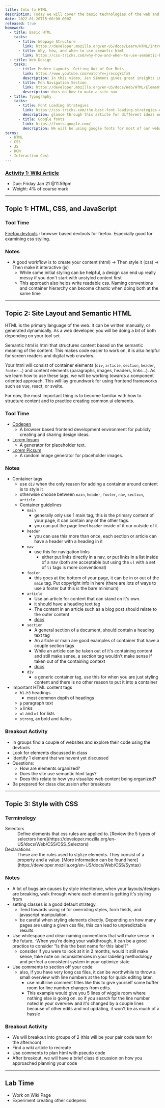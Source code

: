 ```yaml
---
title: Into to HTML
description: Today we will cover the basic technologies of the web and how they work together. We will also start out with the basics of writing html and css.
date: 2022-01-20T15:00:00.000Z
released: true
homework:
  - title: Basic HTML
    tasks:
      - title: Webpage Structure
        link: https://developer.mozilla.org/en-US/docs/Learn/HTML/Introduction_to_HTML/Document_and_website_structure
      - title: Why, how, and when to use semantic html
        link: https://css-tricks.com/why-how-and-when-to-use-semantic-html-and-aria
  - title: Web Design
    tasks:
      - title: Modern Layouts  Getting Out of Our Ruts
        link: https://www.youtube.com/watch?v=jreccgYLfx8
        description: In this video, Jen Simmons gives great insights into layout and modern css technologies used to create interesting web designs.
      - title: Mdn Navigation Section
        link: https://developer.mozilla.org/en-US/docs/Web/HTML/Element/nav
        description: docs on how to make a site nav
  - title: Typography
    tasks:
      - title: Font Loading Strategies
        link: https://css-tricks.com/the-best-font-loading-strategies-and-how-to-execute-them/
        description: glance through this article for different ideas on loading fonts into a web page
      - title: Google fonts
        link: https://fonts.google.com/
        description: We will be using google fonts for most of our websites
terms:
  - HTML
  - CSS
  - JS
  - DOM
  - Interaction Cost
---
```


### [Activity 1: Wiki Article](https://gist.github.com/lilyx13/7371f05b2deb3862eb4ca54e27c21299)

- Due: Friday Jan 21 @11:59pm
- Weight: 4% of course mark

---

## Topic 1: HTML, CSS, and JavaScript

<terms-list :search-terms="terms"></terms-list>

### Tool Time

[Firefox devtools](https://developer.mozilla.org/en-US/docs/Tools)
: browser based devtools for firefox. Especially good for examining css styling.

### Notes

- A good workflow is to create your content (html) -> Then style it (css) -> Then make it interactive (js)
  - While some initial styling can be helpful, a design can end up really messy if you don't start with unstyled content first
  - This approach also helps write readable css. Naming conventions and container hierarchy can become chaotic when doing both at the same time

---

## Topic 2: Site Layout and Semantic HTML

HTML is the primary language of the web. It can be written manually, or generated dynamically. As a web developer, you will be doing a bit of both depending on your tool set.

Semantic html is html that structures content based on the semantic meaning of the content. This makes code easier to work on, it is also helpful for screen readers and digital web crawlers.

Your html will consist of container elements (`div`, `article`, `section`, `header`, `footer`...) and content elements (paragraphs, images, headers, links...). As we learn how to use these tags, we will be working towards a component oriented approach. This will lay groundwork for using frontend frameworks such as vue, react, or svelte.

For now, the most important thing is to become familiar with how to structure content and to practice creating common ui elements.

### Tool Time

- [Codepen](https://codepen.io)
  - A browser based frontend development environment for publicly creating and sharing design ideas.
- [Lorem Ipsum](https://loremipsum.io/generator/)
  - A generator for placeholder text.
- [Lorem Picsum](https://picsum.photos/)
  - A random image generator for placeholder images.

### Notes

- Container tags
  - use `div` when the only reason for adding a container around content is to style it
  - otherwise choose between `main`, `header`, `footer`, `nav`, `section`, `article`
  - Container guidelines
    - `main`
      - generally only use 1 main tag, this is the primary content of your page, it can contain any of the other tags.
      - you can put the page level `header` inside of it our outside of it
    - `header`
      - you can use this more than once, each section or article can have a header with a heading in it
    - `nav`
      - use this for navigation links
        - either put links directly in a nav, or put links in a list inside of a nav (both are acceptable but using the `ul` with a set of `li` tags is more conventional)
    - `footer`
      - this goes at the bottom of your page, it can be in or out of the `main` tag. Put copyright info in here (there are lots of ways to use a footer but this is the bare minimum)
    - `article`
      - Use an article for content that can stand on it's own.
      - it should have a heading text tag
      - The content in an article such as a blog post should relate to the outer content
      - [docs](https://developer.mozilla.org/en-US/docs/Web/HTML/Element/article)
    - `section`
      - A general section of a document, should contain a heading text tag
      - An article or main are good examples of container that have a couple section tags
      - While an article can be taken out of it's containing content and still make sense, a section tag wouldn't make sense if taken out of the containing context
      - [docs](https://developer.mozilla.org/en-US/docs/Web/HTML/Element/section)
    - `div`
      - a generic container tag, use this for when you are just styling content and there is no other reason to put it into a container
- Important HTML content tags
  - `h1-h3` headings
    - most common depth of headings
  - `p` paragraph text
  - `a` links
  - `ul` and `ol` for lists
  - `strong`, `em` bold and italics

### Breakout Activity

- In groups find a couple of websites and explore their code using the devtools
- Look for elements discussed in class
- Identify 1 element that we havent yet discussed
- Questions:
  - How are elements organized?
  - Does the site use semantic html tags?
  - Does this relate to how you visualize web content being organized?
- Be prepared for class discussion after breakouts

---

## Topic 3: Style with CSS

### Terminology

<dl>
  <dt>Selectors</dt>
  <dd>Define elements that css rules are applied to. [Review the 5 types of selectors here](https://developer.mozilla.org/en-US/docs/Web/CSS/CSS_Selectors)
  <dt>Declarations</dt>
  <dd>These are the rules used to stylize elements. They consist of a property and a value. [More information can be found here](https://developer.mozilla.org/en-US/docs/Web/CSS/Syntax)</dd>
</dl>

### Notes

- A lot of bugs are causes by style inheritence, when your layouts/designs are breaking, walk through where each element is getting it's styling from
- setting classes is a good default strategy.
  - Tend towards using `id` for overriding styles, form fields, and javascript manipulation.
  - be careful when styling elements directly. Depending on how many pages are using a given css file, this can lead to unpredictable results
- Use whitespace and clear naming conventions that will make sense in the future.
  -When you're doing your walkthrough, it can be a good practice to consider "Is this the best name for this label?"
  - consider if you were to look at it in 2 months, would it still make sense, take note on inconsistencies in your labeling methodology and perfect a consistent system in your optimize state
- Use comments to section off your code
  - also, if you have very long css files, it can be worthwhile to throw a small overview with line numbers at the top for quick editing later.
    - use multiline comment titles like this to give yourself some buffer room for line number changes from edits.
    - This example would give you 5 lines of wiggle room where nothing else is going on. so if you search for the line number noted in your overview and it's changed by a couple lines because of other edits and not updating, it won't be as much of a hassle

### Breakout Activity

- We will breakout into groups of 2 (this will be your pair code team for the afternoon)
- Find a wiki article to recreate
- Use comments to plan html with pseudo code
- After breakout, we will have a brief class discussion on how you approached planning your code

---

## Lab Time

- Work on Wiki Page
- Experiment creating other codepens

<home-work :home-work="homework"></home-work>
